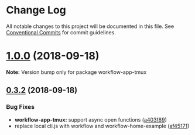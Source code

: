 # Change Log

All notable changes to this project will be documented in this file.
See [Conventional Commits](https://conventionalcommits.org) for commit guidelines.

<a name="1.0.0"></a>
# [1.0.0](https://github.com/havardh/workflow/compare/workflow-app-tmux@0.3.2...workflow-app-tmux@1.0.0) (2018-09-18)

**Note:** Version bump only for package workflow-app-tmux





<a name="0.3.2"></a>
## [0.3.2](https://github.com/havardh/workflow/compare/workflow-app-tmux@0.3.1...workflow-app-tmux@0.3.2) (2018-09-18)


### Bug Fixes

* **workflow-app-tmux:** support async open functions ([a403f89](https://github.com/havardh/workflow/commit/a403f89))
* replace local cli.js with workflow and workflow-home-example ([af45171](https://github.com/havardh/workflow/commit/af45171))
